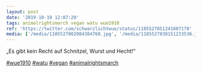 ```yaml
---
layout: post
date: '2019-10-19 12:07:20'
tags: animalrightsmarch vegan watu wue1910
ref: 'https://twitter.com/schwarzlichtwue/status/1185527851241607170'
media: ['/media/1185527802084384768.jpg', '/media/1185527838151233536.jpg']
---
```

„Es gibt kein Recht auf Schnitzel, Wurst und Hecht!“

[#wue1910](/t/wue1910) [#watu](/t/watu) [#vegan](/t/vegan) [#animalrightsmarch](/t/animalrightsmarch) 